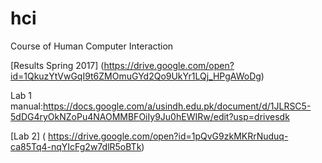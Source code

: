 # hci
Course of Human Computer Interaction

[Results Spring 2017] (https://drive.google.com/open?id=1QkuzYtVwGqI9t6ZMOmuGYd2Qo9UkYr1LQj_HPgAWoDg)

Lab 1  manual:https://docs.google.com/a/usindh.edu.pk/document/d/1JLRSC5-5dDG4ryOkNZoPu4NAOMMBFOiIy9Ju0hEWIRw/edit?usp=drivesdk


[Lab 2] ( https://drive.google.com/open?id=1pQvG9zkMKRrNuduq-ca85Tq4-nqYIcFg2w7dlR5oBTk)
